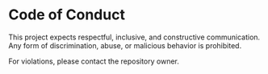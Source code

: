 # Code of Conduct

This project expects respectful, inclusive, and constructive communication. Any form of discrimination, abuse, or malicious behavior is prohibited.

For violations, please contact the repository owner.
